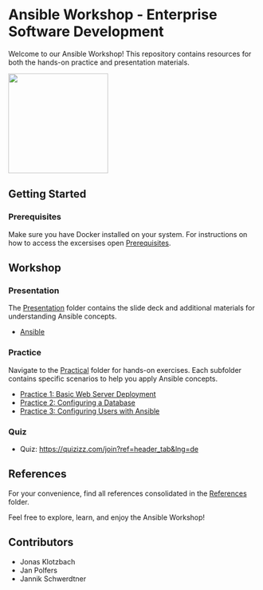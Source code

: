# Ansible Workshop - Enterprise Software Development

Welcome to our Ansible Workshop! This repository contains resources for both the hands-on practice and presentation materials.

<img src="https://upload.wikimedia.org/wikipedia/commons/thumb/2/24/Ansible_logo.svg/1664px-Ansible_logo.svg.png" width="200" />

## Getting Started
### Prerequisites
Make sure you have Docker installed on your system. For instructions on how to access the excersises open [Prerequisites](./Practical/Prerequisites.md).

## Workshop
### Presentation
The [Presentation](./Presentation) folder contains the slide deck and additional materials for understanding Ansible concepts. 

- [Ansible](./Presentation/Ansible.pdf)

### Practice
Navigate to the [Practical](./Practical) folder for hands-on exercises. Each subfolder contains specific scenarios to help you apply Ansible concepts.

- [Practice 1: Basic Web Server Deployment](./Practical/Exercise1.md)
- [Practice 2: Configuring a Database](./Practical/Exercise2.md)
- [Practice 3: Configuring Users with Ansible](./Practical/Exercise3.md)

### Quiz
- Quiz: https://quizizz.com/join?ref=header_tab&lng=de

## References
For your convenience, find all references consolidated in the [References](./References/References.md) folder.

Feel free to explore, learn, and enjoy the Ansible Workshop!

## Contributors
- Jonas Klotzbach
- Jan Polfers
- Jannik Schwerdtner

